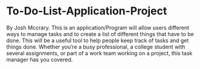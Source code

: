 # To-Do-List-Application-Project
By Josh Mccrary. This is an application/Program will allow users different ways to manage tasks and to create a list of different things that have to be done. This will be a useful tool to help people keep track of tasks and get things done. Whether you’re a busy professional, a college student with several assignments, or part of a work team working on a project, this task manager has you covered.
